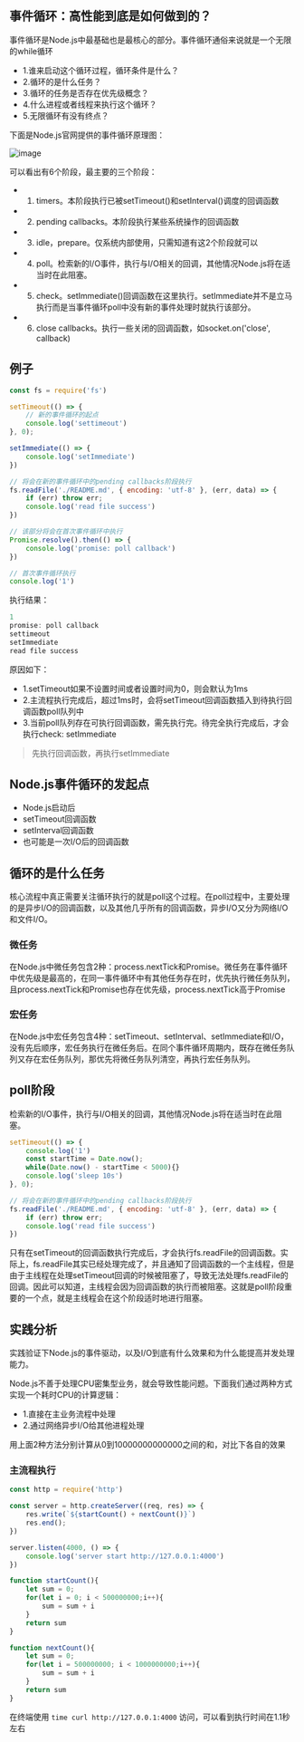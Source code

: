 ## 事件循环：高性能到底是如何做到的？
事件循环是Node.js中最基础也是最核心的部分。事件循环通俗来说就是一个无限的while循环

- 1.谁来启动这个循环过程，循环条件是什么？
- 2.循环的是什么任务？
- 3.循环的任务是否存在优先级概念？
- 4.什么进程或者线程来执行这个循环？
- 5.无限循环有没有终点？

下面是Node.js官网提供的事件循环原理图：

![image](../../../../imgs/node_event_01.jpg)

可以看出有6个阶段，最主要的三个阶段：

- 1. timers。本阶段执行已被setTimeout()和setInterval()调度的回调函数

- 2. pending callbacks。本阶段执行某些系统操作的回调函数

- 3. idle，prepare。仅系统内部使用，只需知道有这2个阶段就可以

- 4. poll。检索新的I/O事件，执行与I/O相关的回调，其他情况Node.js将在适当时在此阻塞。

- 5. check。setImmediate()回调函数在这里执行。setImmediate并不是立马执行而是当事件循环poll中没有新的事件处理时就执行该部分。

- 6. close callbacks。执行一些关闭的回调函数，如socket.on('close', callback)

## 例子
```js
const fs = require('fs')

setTimeout(() => {
    // 新的事件循环的起点
    console.log('settimeout')
}, 0);

setImmediate(() => {
    console.log('setImmediate')
})

// 将会在新的事件循环中的pending callbacks阶段执行
fs.readFile('./README.md', { encoding: 'utf-8' }, (err, data) => {
    if (err) throw err;
    console.log('read file success')
})

// 该部分将会在首次事件循环中执行
Promise.resolve().then(() => {
    console.log('promise: poll callback')
})

// 首次事件循环执行
console.log('1')
```

执行结果：

```js
1
promise: poll callback
settimeout
setImmediate
read file success
```

原因如下：

- 1.setTimeout如果不设置时间或者设置时间为0，则会默认为1ms
- 2.主流程执行完成后，超过1ms时，会将setTimeout回调函数插入到待执行回调函数poll队列中
- 3.当前poll队列存在可执行回调函数，需先执行完。待完全执行完成后，才会执行check: setImmediate

>先执行回调函数，再执行setImmediate

## Node.js事件循环的发起点
- Node.js启动后
- setTimeout回调函数
- setInterval回调函数
- 也可能是一次I/O后的回调函数

## 循环的是什么任务
核心流程中真正需要关注循环执行的就是poll这个过程。在poll过程中，主要处理的是异步I/O的回调函数，以及其他几乎所有的回调函数，异步I/O又分为网络I/O和文件I/O。

### 微任务
在Node.js中微任务包含2种：process.nextTick和Promise。微任务在事件循环中优先级是最高的，在同一事件循环中有其他任务存在时，优先执行微任务队列，且process.nextTick和Promise也存在优先级，process.nextTick高于Promise

### 宏任务
在Node.js中宏任务包含4种：setTimeout、setInterval、setImmediate和I/O，没有先后顺序，宏任务执行在微任务后。在同个事件循环周期内，既存在微任务队列又存在宏任务队列，那优先将微任务队列清空，再执行宏任务队列。


## poll阶段
检索新的I/O事件，执行与I/O相关的回调，其他情况Node.js将在适当时在此阻塞。

```js
setTimeout(() => {
    console.log('1')
    const startTime = Date.now();
    while(Date.now() - startTime < 5000){}
    console.log('sleep 10s')
}, 0);

// 将会在新的事件循环中的pending callbacks阶段执行
fs.readFile('./README.md', { encoding: 'utf-8' }, (err, data) => {
    if (err) throw err;
    console.log('read file success')
})
```

只有在setTimeout的回调函数执行完成后，才会执行fs.readFile的回调函数。实际上，fs.readFile其实已经处理完成了，并且通知了回调函数的一个主线程，但是由于主线程在处理setTimeout回调的时候被阻塞了，导致无法处理fs.readFile的回调。因此可以知道，主线程会因为回调函数的执行而被阻塞。这就是poll阶段重要的一个点，就是主线程会在这个阶段适时地进行阻塞。

## 实践分析
实践验证下Node.js的事件驱动，以及I/O到底有什么效果和为什么能提高并发处理能力。

Node.js不善于处理CPU密集型业务，就会导致性能问题。下面我们通过两种方式实现一个耗时CPU的计算逻辑：

- 1.直接在主业务流程中处理
- 2.通过网络异步I/O给其他进程处理

用上面2种方法分别计算从0到10000000000000之间的和，对比下各自的效果

### 主流程执行
```js
const http = require('http')

const server = http.createServer((req, res) => {
    res.write(`${startCount() + nextCount()}`)
    res.end();
})

server.listen(4000, () => {
    console.log('server start http://127.0.0.1:4000')
})

function startCount(){
    let sum = 0;
    for(let i = 0; i < 500000000;i++){
        sum = sum + i
    }
    return sum
}

function nextCount(){
    let sum = 0;
    for(let i = 500000000; i < 1000000000;i++){
        sum = sum + i
    }
    return sum
}
```

在终端使用 `time curl http://127.0.0.1:4000` 访问，可以看到执行时间在1.1秒左右